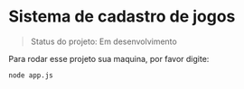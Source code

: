 <h1> Sistema de cadastro de jogos</h1>

> Status do projeto: Em desenvolvimento

Para rodar esse projeto sua maquina, por favor digite:

~~~
node app.js
~~~
